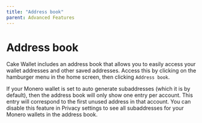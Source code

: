 ```yaml
---
title: "Address book"
parent: Advanced Features
---
```


# Address book

Cake Wallet includes an address book that allows you to easily access your wallet addresses and other saved addresses. Access this by clicking on the hamburger menu in the home screen, then clicking `Address book`.

If your Monero wallet is set to auto generate subaddresses (which it is by default), then the address book will only show one entry per account. This entry will correspond to the first unused address in that account. You can disable this feature in Privacy settings to see all subaddresses for your Monero wallets in the address book.
